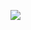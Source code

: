 <!--

classDiagram
class dim_vehicle_dealer_01{
   *INTEGER id NOT NULL
   TIMESTAMP created
   INTEGER dim_vehicle_model_id
   TIMESTAMP last_updated
   VARCHAR<100> vin
}
class dim_vehicle_model_dealer_01{
   *INTEGER id NOT NULL
   VARCHAR<20> color
   TIMESTAMP created
   VARCHAR<20> door_type
   VARCHAR<20> drive_train_type
   TIMESTAMP last_updated
   VARCHAR<20> make
   VARCHAR<20> model
   DECIMAL msrp_amount
   VARCHAR<100> trim
   VARCHAR<20> wheel_drive_type
   INTEGER year
}
class dim_vehicle_dealer_02{
   *INTEGER id NOT NULL
   TIMESTAMP created
   TIMESTAMP last_updated
   DECIMAL msrp_amount
   VARCHAR<100> vin
}
class dim_vehicle_dealer_integrated{
   *INTEGER id NOT NULL
   TIMESTAMP created
   INTEGER dim_vehicle_model_id
   TIMESTAMP last_updated
   VARCHAR<100> vin
}
class dim_vehicle_model_integrated{
   *INTEGER id NOT NULL
   VARCHAR<20> color
   TIMESTAMP created
   VARCHAR<20> door_type
   VARCHAR<20> drive_train_type
   TIMESTAMP last_updated
   VARCHAR<20> make
   VARCHAR<20> model
   DECIMAL msrp_amount
   VARCHAR<100> trim
   VARCHAR<20> wheel_drive_type
   INTEGER year
}
dim_vehicle_model_dealer_01 "0..1" -- "0..n" dim_vehicle_dealer_01
dim_vehicle_model_integrated "0..1" -- "0..n" dim_vehicle_dealer_integrated

-->
![](https://mermaid.ink/img/Y2xhc3NEaWFncmFtCmNsYXNzIGRpbV92ZWhpY2xlX2RlYWxlcl8wMXsKICAgKklOVEVHRVIgaWQgTk9UIE5VTEwKICAgVElNRVNUQU1QIGNyZWF0ZWQKICAgSU5URUdFUiBkaW1fdmVoaWNsZV9tb2RlbF9pZAogICBUSU1FU1RBTVAgbGFzdF91cGRhdGVkCiAgIFZBUkNIQVI8MTAwPiB2aW4KfQpjbGFzcyBkaW1fdmVoaWNsZV9tb2RlbF9kZWFsZXJfMDF7CiAgICpJTlRFR0VSIGlkIE5PVCBOVUxMCiAgIFZBUkNIQVI8MjA-IGNvbG9yCiAgIFRJTUVTVEFNUCBjcmVhdGVkCiAgIFZBUkNIQVI8MjA-IGRvb3JfdHlwZQogICBWQVJDSEFSPDIwPiBkcml2ZV90cmFpbl90eXBlCiAgIFRJTUVTVEFNUCBsYXN0X3VwZGF0ZWQKICAgVkFSQ0hBUjwyMD4gbWFrZQogICBWQVJDSEFSPDIwPiBtb2RlbAogICBERUNJTUFMIG1zcnBfYW1vdW50CiAgIFZBUkNIQVI8MTAwPiB0cmltCiAgIFZBUkNIQVI8MjA-IHdoZWVsX2RyaXZlX3R5cGUKICAgSU5URUdFUiB5ZWFyCn0KY2xhc3MgZGltX3ZlaGljbGVfZGVhbGVyXzAyewogICAqSU5URUdFUiBpZCBOT1QgTlVMTAogICBUSU1FU1RBTVAgY3JlYXRlZAogICBUSU1FU1RBTVAgbGFzdF91cGRhdGVkCiAgIERFQ0lNQUwgbXNycF9hbW91bnQKICAgVkFSQ0hBUjwxMDA-IHZpbgp9CmNsYXNzIGRpbV92ZWhpY2xlX2RlYWxlcl9pbnRlZ3JhdGVkewogICAqSU5URUdFUiBpZCBOT1QgTlVMTAogICBUSU1FU1RBTVAgY3JlYXRlZAogICBJTlRFR0VSIGRpbV92ZWhpY2xlX21vZGVsX2lkCiAgIFRJTUVTVEFNUCBsYXN0X3VwZGF0ZWQKICAgVkFSQ0hBUjwxMDA-IHZpbgp9CmNsYXNzIGRpbV92ZWhpY2xlX21vZGVsX2ludGVncmF0ZWR7CiAgICpJTlRFR0VSIGlkIE5PVCBOVUxMCiAgIFZBUkNIQVI8MjA-IGNvbG9yCiAgIFRJTUVTVEFNUCBjcmVhdGVkCiAgIFZBUkNIQVI8MjA-IGRvb3JfdHlwZQogICBWQVJDSEFSPDIwPiBkcml2ZV90cmFpbl90eXBlCiAgIFRJTUVTVEFNUCBsYXN0X3VwZGF0ZWQKICAgVkFSQ0hBUjwyMD4gbWFrZQogICBWQVJDSEFSPDIwPiBtb2RlbAogICBERUNJTUFMIG1zcnBfYW1vdW50CiAgIFZBUkNIQVI8MTAwPiB0cmltCiAgIFZBUkNIQVI8MjA-IHdoZWVsX2RyaXZlX3R5cGUKICAgSU5URUdFUiB5ZWFyCn0KZGltX3ZlaGljbGVfbW9kZWxfZGVhbGVyXzAxICIwLi4xIiAtLSAiMC4ubiIgZGltX3ZlaGljbGVfZGVhbGVyXzAxCmRpbV92ZWhpY2xlX21vZGVsX2ludGVncmF0ZWQgIjAuLjEiIC0tICIwLi5uIiBkaW1fdmVoaWNsZV9kZWFsZXJfaW50ZWdyYXRlZA==)
